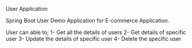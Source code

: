 User Application

Spring Boot User Demo Application for E-commerce Application.

User can able to;
  1- Get all the details of users
  2- Get details of specific user
  3- Update the details of specific user
  4- Delete the specific user
